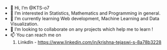 - 👋 Hi, I’m @KTS-o7
- 👀 I’m interested in Statistics, Mathematics and Programming in general.
- 🌱 I’m currently learning Web development, Machine Learning and Data Visualization. 
- 💞️ I’m looking to collaborate on any projects which help me to learn !
- 📫 You can reach me on 
   1) LinkdIn - https://www.linkedin.com/in/krishna-tejaswi-s-8a78b3228

<!---
KTS-o7/KTS-o7 is a ✨ special ✨ repository because its `README.md` (this file) appears on your GitHub profile.
You can click the Preview link to take a look at your changes.
--->
